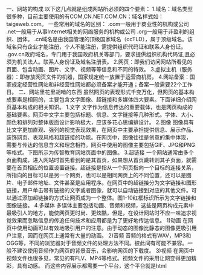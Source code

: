 一、网站的构成
以下这几点就是组成网站所必须的四个要素：
1.域名：域名类型很多种，目前主要使用的有COM,CN.NET.COM.CN；域名样式如：taigeweb.com。
一些常用的域名的区别：
.com一般用于商业性的机构或公司
.net一般用于从事Internet相关的网络服务的机构或公司
.org一般用于非盈利的组织、团体。
.cn域名是由我国管理的顶级国家域名（ccTLD），属于顶级域名。该域名只有企业才能注册，个人不能注册，需提供组织代码证和联系人身份证。
.gov.cn政府域名，专门用于我国政府机关等部门，要求提供组织机构代码证,且必须为机关法人。联系人身份证及域名注册表。
2.网页：即我们访问网站所看见的页面、包含动画、图片、文字、视频等等信息和不同的特效。
3.虚拟主机（服务器）：即存放网页文件的机器，国家规定统一放置于运营商机房。
4.网站备案：国家规定经营性网站和非经营性网站都必须备案才能开通；备案一般需要22个工作日。
二、网站里花里胡哨的东西
虽然网页的表现形式千变万化，但网页的基本构成要素是相同的，主要包含文字图像、超链接和多媒体四大要素。下面详细介绍网页基本构成的相关知识。
1.文字
文字作为信息传达的重要载体，也是网页构成的基础要素。网页中文字主要包括标题、信息、文字链接等几种形式。字体、大小、颜色和排列对整体版面设计影响极大，应该多花心思编排设计。
2.图像
图像具有比文字更加直观、强列的视觉表现效果，在网页中主要承担提供信息、展示作品、装饰网页、表现风格和超链接的功能。在网页中，图像往往是创意的集中体现，
需要与传达的信息含义和理念相符。网页中使用的图像主要包括GIF、JPG和PNG等格式。下图所示为传智教育网站页面中的图像。
3.超链接
一个网站通常由多个页面构成，进入网站时首先看到的是其首页，如果想从首页跳转则其子页面，就需要在首页相应的位置设置链接。超链接是指从一个网页指向一个目标的连接关系，所指向的目标可以是另一个网页，也可以是相同网页上的不同位置，还可以是图片、电子邮件地址、文件甚至是应用程序。在网页中的超链接分为文字链接和图形链接，用户单击带有链接的文字或者图像，就可以自动链接到对应的其他文件。可以通过添加超链接的方式让网页成为一个整体。图1-10红框标识所示为文字链接和图像链接。
4.多媒体
多误体主要包括动画、音频和视频，这些是网页构成元素中最吸引人的地方，能使网页更时尚、更炫酷，但是，在设计网站时不应一味追求视觉效果而忽略信息的传追任何技术和应用都是为了更好地传达信息。
1)动画
在网页中使用动画可以有效地吸引用户的注意。由于动态的图像比静态的图像更吸引用户注意，因而在网页上通常有大量的动画。
2)音频
音频的格式有WAV，MP3和OGG等，不同的浏览器对于音频文件的处理方法不同。彼此间有可能不兼容。一般不建议使用音频作为网页的背景音乐，会影响网页的下载度。
3)视频
在网页中视频文件也很多见，常见的有FLV、MP4等格式。视频文件的采用让网变得更加精彩，具有动感。
而这些内容展示都需要一个平台，这个平台就是html